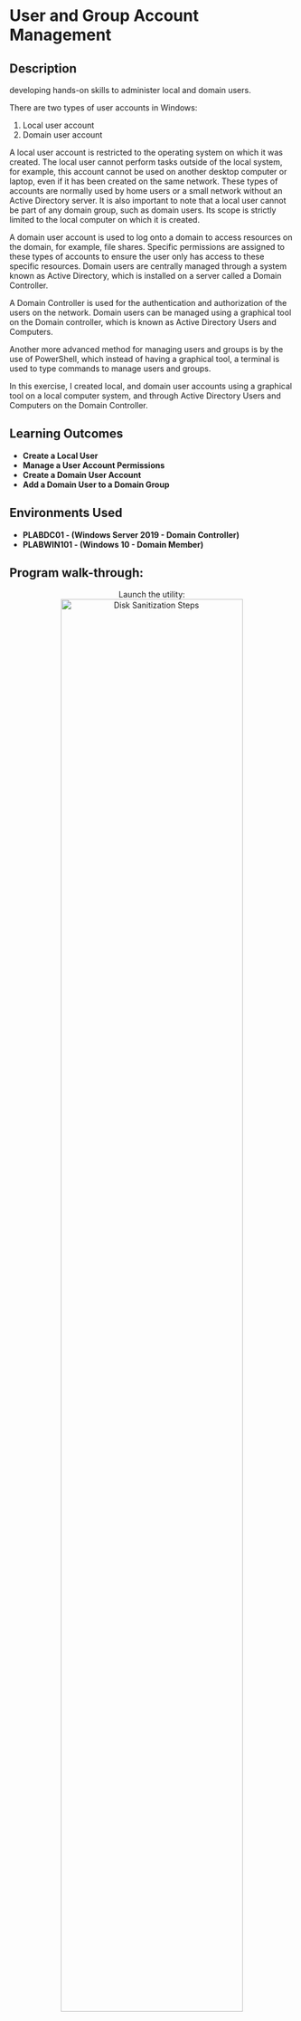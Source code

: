 <h1>User and Group Account Management</h1>


<h2>Description</h2>
developing hands-on skills to administer local and domain users.

There are two types of user accounts in Windows:

1. Local user account
2. Domain user account

   
A local user account is restricted to the operating system on which it was created. The local user cannot perform tasks outside of the local system, for example, this account cannot be used on another desktop computer or laptop, even if it has been created on the same network. These types of accounts are normally used by home users or a small network without an Active Directory server. It is also important to note that a local user cannot be part of any domain group, such as domain users. Its scope is strictly limited to the local computer on which it is created.

A domain user account is used to log onto a domain to access resources on the domain, for example, file shares. Specific permissions are assigned to these types of accounts to ensure the user only has access to these specific resources. Domain users are centrally managed through a system known as Active Directory, which is installed on a server called a Domain Controller.

A Domain Controller is used for the authentication and authorization of the users on the network.
Domain users can be managed using a graphical tool on the Domain controller, which is known as Active Directory Users and Computers.

Another more advanced method for managing users and groups is by the use of PowerShell, which instead of having a graphical tool, a terminal is used to type commands to manage users and groups.

In this exercise, I created local, and domain user accounts using a graphical tool on a local computer system, and through Active Directory Users and Computers on the Domain Controller.
<br />


<h2>Learning Outcomes</h2>

- <b>Create a Local User</b>
- <b>Manage a User Account Permissions</b>
- <b>Create a Domain User Account</b>
- <b>Add a Domain User to a Domain Group</b> 

<h2>Environments Used </h2>

- <b>PLABDC01 - (Windows Server 2019 - Domain Controller)</b>
- <b>PLABWIN101 - (Windows 10 - Domain Member)</b>

<h2>Program walk-through:</h2>

<p align="center">
Launch the utility: <br/>
<img src="https://i.imgur.com/62TgaWL.png" height="80%" width="80%" alt="Disk Sanitization Steps"/>
<br />
<br />
Select the disk:  <br/>
<img src="https://i.imgur.com/tcTyMUE.png" height="80%" width="80%" alt="Disk Sanitization Steps"/>
<br />
<br />
Enter the number of passes: <br/>
<img src="https://i.imgur.com/nCIbXbg.png" height="80%" width="80%" alt="Disk Sanitization Steps"/>
<br />
<br />
Confirm your selection:  <br/>
<img src="https://i.imgur.com/cdFHBiU.png" height="80%" width="80%" alt="Disk Sanitization Steps"/>
<br />
<br />
Wait for process to complete (may take some time):  <br/>
<img src="https://i.imgur.com/JL945Ga.png" height="80%" width="80%" alt="Disk Sanitization Steps"/>
<br />
<br />
Sanitization complete:  <br/>
<img src="https://i.imgur.com/K71yaM2.png" height="80%" width="80%" alt="Disk Sanitization Steps"/>
<br />
<br />
Observe the wiped disk:  <br/>
<img src="https://i.imgur.com/AeZkvFQ.png" height="80%" width="80%" alt="Disk Sanitization Steps"/>
</p>

<!--
 ```diff
- text in red
+ text in green
! text in orange
# text in gray
@@ text in purple (and bold)@@
```
--!>
